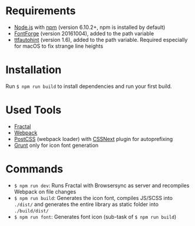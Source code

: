 # Requirements

- [Node.js](https://nodejs.org/en/) with [npm](https://www.npmjs.com/) (version 6.10.2+, npm is installed by default)
- [FontForge](http://fontforge.github.io/en-US/downloads/windows/) (version 20161004), added to the path variable
- [ttfautohint](https://www.freetype.org/ttfautohint/#download) (version 1.6), added to the path variable. Required especially for macOS to fix strange line heights

# Installation

Run `$ npm run build` to install dependencies and run your first build.

# Used Tools

- [Fractal](http://fractal.build/)
- [Webpack](https://webpack.js.org/)
- [PostCSS](http://postcss.org/) (webpack loader) with [CSSNext](http://cssnext.io/) plugin for autoprefixing
- [Grunt](https://gruntjs.com/) only for icon font generation

# Commands

- `$ npm run dev`: Runs Fractal with Browsersync as server and recompiles Webpack on file changes
- `$ npm run build`: Generates the icon font, compiles JS/SCSS into `./dist/` and generates the entire library as static folder into `./build/dist/`
- `$ npm run font`: Generates font icon (sub-task of `$ npm run build`)
